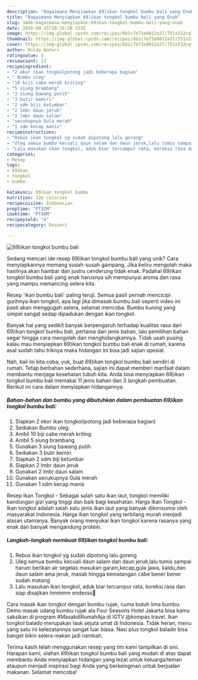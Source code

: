 ```yaml
---
description: "Bagaimana Menyiapkan 69)ikan tongkol bumbu bali yang Enak"
title: "Bagaimana Menyiapkan 69)ikan tongkol bumbu bali yang Enak"
slug: 3446-bagaimana-menyiapkan-69ikan-tongkol-bumbu-bali-yang-enak
date: 2020-09-25T20:35:58.333Z
image: https://img-global.cpcdn.com/recipes/6b2c7e73a9012a37/751x532cq70/69ikan-tongkol-bumbu-bali-foto-resep-utama.jpg
thumbnail: https://img-global.cpcdn.com/recipes/6b2c7e73a9012a37/751x532cq70/69ikan-tongkol-bumbu-bali-foto-resep-utama.jpg
cover: https://img-global.cpcdn.com/recipes/6b2c7e73a9012a37/751x532cq70/69ikan-tongkol-bumbu-bali-foto-resep-utama.jpg
author: Hulda Waters
ratingvalue: 5
reviewcount: 12
recipeingredient:
- "2 ekor ikan tongkolpotong jadi beberapa bagian"
- " Bumbu uleg"
- "10 biji cabe merah kriting"
- "5 siung brambang"
- "3 siung bawang putih"
- "3 butir kemiri"
- "2 sdm biji ketumbar"
- "2 lmbr daun jeruk"
- "2 lmbr daun salam"
- "secukupnya Gula merah"
- "1 sdm kecap manis"
recipeinstructions:
- "Rebus ikan tongkol yg sudah dipotong lalu goreng"
- "Uleg semua bumbu kecuali daun salam dan daun jeruk,lalu tumis sampai harum berikan air segelas masukan garam,kecap,gula jawa, kaldu,dan daun salam ama jeruk, masak hingga kematangan cabe bener bener sudah matang"
- "Lalu masukan ikan tongkol, aduk biar tercampur rata, koreksi rasa dan siap disajikan hmmmm endesss🤗"
categories:
- Resep
tags:
- 69ikan
- tongkol
- bumbu

katakunci: 69ikan tongkol bumbu 
nutrition: 126 calories
recipecuisine: Indonesian
preptime: "PT32M"
cooktime: "PT48M"
recipeyield: "4"
recipecategory: Dessert

---
```



![69)ikan tongkol bumbu bali](https://img-global.cpcdn.com/recipes/6b2c7e73a9012a37/751x532cq70/69ikan-tongkol-bumbu-bali-foto-resep-utama.jpg)

Sedang mencari ide resep 69)ikan tongkol bumbu bali yang unik? Cara menyiapkannya memang susah-susah gampang. Jika keliru mengolah maka hasilnya akan hambar dan justru cenderung tidak enak. Padahal 69)ikan tongkol bumbu bali yang enak harusnya sih mempunyai aroma dan rasa yang mampu memancing selera kita.

Resep &#39;ikan bumbu bali&#39; paling teruji. Semua pasti pernah mencicipi gurihnya ikan tongkol, apa lagi jika dimasak bumbu bali seperti video ini pasti akan menggugah selera, selamat mencoba. Bumbu kuning yang simpel sangat sedap dipadukan dengan ikan tongkol.

Banyak hal yang sedikit banyak berpengaruh terhadap kualitas rasa dari 69)ikan tongkol bumbu bali, pertama dari jenis bahan, lalu pemilihan bahan segar hingga cara mengolah dan menghidangkannya. Tidak usah pusing kalau mau menyiapkan 69)ikan tongkol bumbu bali enak di rumah, karena asal sudah tahu triknya maka hidangan ini bisa jadi sajian spesial.


Nah, kali ini kita coba, yuk, buat 69)ikan tongkol bumbu bali sendiri di rumah. Tetap berbahan sederhana, sajian ini dapat memberi manfaat dalam membantu menjaga kesehatan tubuh kita. Anda bisa menyiapkan 69)ikan tongkol bumbu bali memakai 11 jenis bahan dan 3 langkah pembuatan. Berikut ini cara dalam menyiapkan hidangannya.

<!--inarticleads1-->

##### Bahan-bahan dan bumbu yang dibutuhkan dalam pembuatan 69)ikan tongkol bumbu bali:

1. Siapkan 2 ekor ikan tongkol(potong jadi beberapa bagian)
1. Sediakan  Bumbu uleg:
1. Ambil 10 biji cabe merah kriting
1. Ambil 5 siung brambang
1. Gunakan 3 siung bawang putih
1. Sediakan 3 butir kemiri
1. Siapkan 2 sdm biji ketumbar
1. Siapkan 2 lmbr daun jeruk
1. Gunakan 2 lmbr daun salam
1. Gunakan secukupnya Gula merah
1. Gunakan 1 sdm kecap manis


Resep Ikan Tongkol - Sebagai salah satu ikan laut, tongkol memiliki kandungan gizi yang tinggi dan baik bagi kesehatan. Harga Ikan Tongkol - Ikan tongkol adalah salah satu jenis ikan laut yang banyak dikonsumsi oleh masyarakat Indonesia. Harga ikan tongkol yang terbilang murah menjadi alasan utamanya. Banyak orang menyukai ikan tongkol karena rasanya yang enak dan banyak mengandung protein. 

<!--inarticleads2-->

##### Langkah-langkah membuat 69)ikan tongkol bumbu bali:

1. Rebus ikan tongkol yg sudah dipotong lalu goreng
1. Uleg semua bumbu kecuali daun salam dan daun jeruk,lalu tumis sampai harum berikan air segelas masukan garam,kecap,gula jawa, kaldu,dan daun salam ama jeruk, masak hingga kematangan cabe bener bener sudah matang
1. Lalu masukan ikan tongkol, aduk biar tercampur rata, koreksi rasa dan siap disajikan hmmmm endesss🤗


Cara masak ikan tongkol dengan bumbu rujak, cuma butuh lima bumbu. Demo masak udang bumbu rujak ala Four Seasons Hotel Jakarta bisa kamu saksikan di program #MasakdiRumahAja di IGTV @kompas.travel. Ikan tongkol balado merupakan lauk sejuta umat di Indonesia. Tidak heran, menu yang satu ini kelezatannya sangat luar biasa. Nasi plus tongkol balado bisa banget bikin selera makan jadi nambah. 

Terima kasih telah menggunakan resep yang tim kami tampilkan di sini. Harapan kami, olahan 69)ikan tongkol bumbu bali yang mudah di atas dapat membantu Anda menyiapkan hidangan yang lezat untuk keluarga/teman ataupun menjadi inspirasi bagi Anda yang berkeinginan untuk berjualan makanan. Selamat mencoba!

